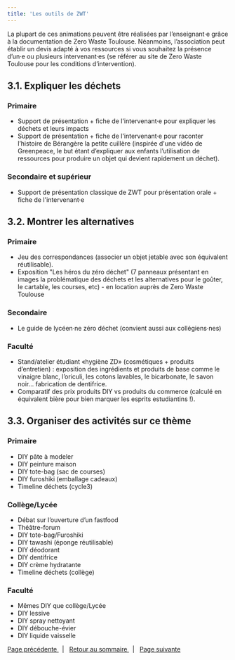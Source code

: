 ```yaml
---
title: 'Les outils de ZWT'
---
```


La plupart de ces animations peuvent être réalisées par l’enseignant·e grâce à la documentation de Zero Waste Toulouse. Néanmoins, l’association peut établir un devis adapté à vos ressources si vous souhaitez la présence d’un·e ou plusieurs intervenant·es (se référer au site de Zero Waste Toulouse pour les conditions d’intervention).

## 3.1. Expliquer les déchets

### Primaire
* Support de présentation + fiche de l'intervenant·e pour expliquer les déchets et leurs impacts
* Support de présentation + fiche de l'intervenant·e pour raconter l’histoire de Bérangère la petite cuillère (inspirée d'une vidéo de Greenpeace, le but étant d’expliquer aux enfants l’utilisation de ressources pour produire un objet qui devient rapidement un déchet).

### Secondaire et supérieur
* Support de présentation classique de ZWT pour présentation orale + fiche de l'intervenant·e

## 3.2. Montrer les alternatives

### Primaire
* Jeu des correspondances (associer un objet jetable avec son équivalent réutilisable).
* Exposition "Les héros du zéro déchet" (7 panneaux présentant en images la problématique des déchets et les alternatives pour le goûter, le cartable, les courses, etc) - en location auprès de Zero Waste Toulouse

### Secondaire
* Le guide de lycéen·ne zéro déchet (convient aussi aux collégiens·nes)

### Faculté
* Stand/atelier étudiant «hygiène ZD» (cosmétiques + produits d’entretien) : exposition des ingrédients et produits de base comme le vinaigre blanc, l’oriculi, les cotons lavables, le bicarbonate, le savon noir... fabrication de dentifrice.
* Comparatif des prix produits DIY vs produits du commerce (calculé en équivalent bière pour bien marquer les esprits estudiantins !).

## 3.3. Organiser des activités sur ce thème

### Primaire
* DIY pâte à modeler
* DIY peinture maison
* DIY tote-bag (sac de courses)
* DIY furoshiki (emballage cadeaux)
* Timeline déchets (cycle3)

### Collège/Lycée
* Débat sur l’ouverture d’un fastfood
* Théâtre-forum
* DIY tote-bag/Furoshiki
* DIY tawashi (éponge réutilisable)
* DIY déodorant
* DIY dentifrice
* DIY crème hydratante
* Timeline déchets (collège)

### Faculté
* Mêmes DIY que collège/Lycée
* DIY lessive
* DIY spray nettoyant
* DIY débouche-évier
* DIY liquide vaisselle

[ <i class="fa fa-arrow-left" aria-hidden="true"></i> Page précédente  ](/kit-pedagogique/comment-faire) &nbsp; | &nbsp;  [<i class="fa fa-arrow-up" aria-hidden="true"></i> Retour au sommaire  ](/kit-pedagogique/home)  &nbsp;  |  &nbsp;  [<i class="fa fa-arrow-right" aria-hidden="true"></i> Page suivante  ](/kit-pedagogique/autres-ressources-pedagogiques-sur-le-theme-de-la-reduction-des-dechets)
